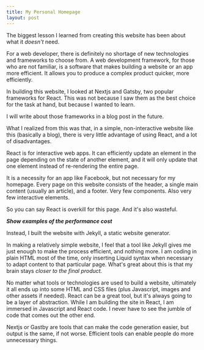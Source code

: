 ```yaml
---
title: My Personal Homepage
layout: post
---
```


The biggest lesson I learned from creating this website has been about what it *doesn't* need. 

For a web developer, there is definitely no shortage of new technologies and frameworks to choose from. A web development framework, for those who are not familiar, is a software that makes building a website or an app more efficient. It allows you to produce a complex product quicker, more efficiently. 

In building this website, I looked at Nextjs and Gatsby, two popular frameworks for React. This was not because I saw them as the best choice for the task at hand, but because I wanted to learn.

I will write about those frameworks in a blog post in the future.

What I realized from this was that, in a simple, non-interactive website like this (basically a blog), there is very little advantage of using React, and a lot of disadvantages.

React is for interactive web apps. It can efficiently update an element in the page depending on the state of another element, and it will only update that one element instead of re-rendering the entire page. 

It is a necessity for an app like Facebook, but not necessary for my homepage. Every page on this website consists of the header, a single main content (usually an article), and a footer. Very few components. Also very few interactive elements.

So you can say React is overkill for this page. And it's also wasteful. 

***Show examples of the performance cost***

Instead, I built the website with Jekyll, a static website generator. 

In making a relatively simple website, I feel that a tool like Jekyll gives me just enough to make the process efficient, and nothing more. I am coding in plain HTML most of the time, only inserting Liquid syntax when necessary to adapt content to that particular page. What's great about this is that my brain stays *closer to the final product.*

No matter what tools or technologies are used to build a website, ultimately it all ends up into some HTML and CSS files (plus Javascript, images and other assets if needed). React can be a great tool, but it's always going to be a layer of abstraction. While I am building the site in React, I am immersed in Javascript and React code. I never have to see the jumble of code that comes out the other end.

Nextjs or Gastby are tools that can make the code generation easier, but output is the same, if not worse. Efficient tools can enable people do more unnecessary things. 
